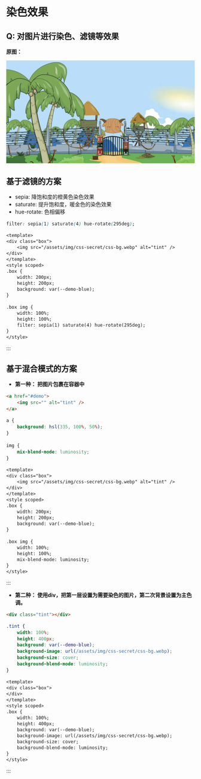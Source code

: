 # 染色效果

## Q: 对图片进行染色、滤镜等效果
**原图：**

![别看我是一只🐏](/assets/img/css-secret/css-bg.webp)
## 基于滤镜的方案
- sepia: 降饱和度的橙黄色染色效果
- saturate: 提升饱和度，暖金色的染色效果
- hue-rotate: 色相偏移
```css
filter: sepia(1) saturate(4) hue-rotate(295deg);
```



```vue preview
<template>
<div class="box">
    <img src="/assets/img/css-secret/css-bg.webp" alt="tint" />
</div>
</template>
<style scoped>
.box {
    width: 200px;
    height: 200px;
    background: var(--demo-blue);
}

.box img {
    width: 100%;
    height: 100%;
    filter: sepia(1) saturate(4) hue-rotate(295deg);
}
</style>
```
:::

## 基于混合模式的方案
- **第一种： 把图片包裹在容器中**
```html
<a href="#demo">
    <img src="" alt="tint" />
</a>
```

```css
a {
    background: hsl(335, 100%, 50%);
}

img {
    mix-blend-mode: luminosity;
}
```



```vue preview
<template>
<div class="box">
    <img src="/assets/img/css-secret/css-bg.webp" alt="tint" />
</div>
</template>
<style scoped>
.box {
    width: 200px;
    height: 200px;
    background: var(--demo-blue);
}

.box img {
    width: 100%;
    height: 100%;
    mix-blend-mode: luminosity;
}
</style>
```
:::

- **第二种： 使用div，把第一层设置为需要染色的图片，第二次背景设置为主色调。**
```html
<div class="tint"></div>
```

```css
.tint {
    width: 100%;
    height: 400px;
    background: var(--demo-blue);
    background-image: url(/assets/img/css-secret/css-bg.webp);
    background-size: cover;
    background-blend-mode: luminosity;
}
```



```vue preview
<template>
<div class="box">
</div>
</template>
<style scoped>
.box {
    width: 100%;
    height: 400px;
    background: var(--demo-blue);
    background-image: url(/assets/img/css-secret/css-bg.webp);
    background-size: cover;
    background-blend-mode: luminosity;
}
</style>
```
:::
